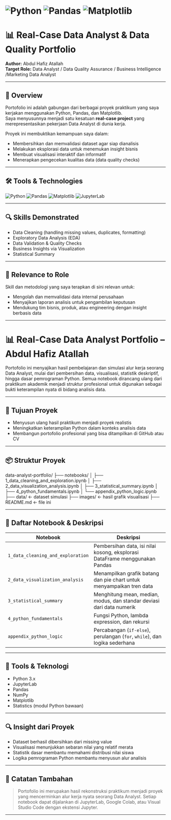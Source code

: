 ![Python](https://img.shields.io/badge/python-3.11-blue)
![Pandas](https://img.shields.io/badge/pandas-1.5.3-lightgrey?logo=pandas)
![Matplotlib](https://img.shields.io/badge/matplotlib-3.7-orange?logo=plotly)
=======
# 📊 Real-Case Data Analyst & Data Quality Portfolio

**Author:** Abdul Hafiz Atallah  
**Target Role:** Data Analyst / Data Quality Assurance / Business Intelligence /Marketing Data Analyst

---

## 📌 Overview
Portofolio ini adalah gabungan dari berbagai proyek praktikum yang saya kerjakan menggunakan Python, Pandas, dan Matplotlib.  
Saya menyusunnya menjadi satu kesatuan **real-case project** yang merepresentasikan pekerjaan Data Analyst di dunia kerja.

Proyek ini membuktikan kemampuan saya dalam:
- Membersihkan dan memvalidasi dataset agar siap dianalisis
- Melakukan eksplorasi data untuk menemukan insight bisnis
- Membuat visualisasi interaktif dan informatif
- Menerapkan pengecekan kualitas data (data quality checks)

---

## 🛠 Tools & Technologies
![Python](https://img.shields.io/badge/python-3.11-blue)
![Pandas](https://img.shields.io/badge/pandas-1.5.3-lightgrey?logo=pandas)
![Matplotlib](https://img.shields.io/badge/matplotlib-3.7-orange?logo=plotly)
![JupyterLab](https://img.shields.io/badge/JupyterLab-Data_Analysis-yellow?logo=jupyter)

---

## 🔍 Skills Demonstrated
- Data Cleaning (handling missing values, duplicates, formatting)
- Exploratory Data Analysis (EDA)
- Data Validation & Quality Checks
- Business Insights via Visualization
- Statistical Summary

---

## 🎯 Relevance to Role
Skill dan metodologi yang saya terapkan di sini relevan untuk:
- Mengolah dan memvalidasi data internal perusahaan
- Menyajikan laporan analisis untuk pengambilan keputusan
- Mendukung tim bisnis, produk, atau engineering dengan insight berbasis data


--------------------------------------------------------------------------------------------------------------------------------


# 📊 Real-Case Data Analyst Portfolio – Abdul Hafiz Atallah

Portofolio ini menyajikan hasil pembelajaran dan simulasi alur kerja seorang Data Analyst, mulai dari pembersihan data, visualisasi, statistik deskriptif, hingga dasar pemrograman Python. Semua notebook dirancang ulang dari praktikum akademik menjadi struktur profesional untuk digunakan sebagai bukti keterampilan nyata di bidang analisis data.

---

## 🧠 Tujuan Proyek

- Menyusun ulang hasil praktikum menjadi proyek realistis
- Meningkatkan keterampilan Python dalam konteks analisis data
- Membangun portofolio profesional yang bisa ditampilkan di GitHub atau CV

---

## 📦 Struktur Proyek

data-analyst-portfolio/
├── notebooks/
│ ├── 1_data_cleaning_and_exploration.ipynb
│ ├── 2_data_visualization_analysis.ipynb
│ ├── 3_statistical_summary.ipynb
│ ├── 4_python_fundamentals.ipynb
│ └── appendix_python_logic.ipynb
├── data/ ← dataset simulasi 
├── images/ ← hasil grafik visualisasi 
├── README.md ← file ini

---

## 📓 Daftar Notebook & Deskripsi

| Notebook                              | Deskripsi                                                                 |
|----------------------------------------|---------------------------------------------------------------------------|
| `1_data_cleaning_and_exploration`      | Pembersihan data, isi nilai kosong, eksplorasi DataFrame menggunakan Pandas |
| `2_data_visualization_analysis`        | Menampilkan grafik batang dan pie chart untuk menyampaikan tren data      |
| `3_statistical_summary`                | Menghitung mean, median, modus, dan standar deviasi dari data numerik     |
| `4_python_fundamentals`                | Fungsi Python, lambda expression, dan rekursi                             |
| `appendix_python_logic`                | Percabangan (`if-else`), perulangan (`for`, `while`), dan logika sederhana|

---

## 🧰 Tools & Teknologi

- Python 3.x
- JupyterLab
- Pandas
- NumPy
- Matplotlib
- Statistics (modul Python bawaan)

---

## 🔍 Insight dari Proyek

- Dataset berhasil dibersihkan dari missing value
- Visualisasi menunjukkan sebaran nilai yang relatif merata
- Statistik dasar membantu memahami distribusi nilai siswa
- Logika pemrograman Python membantu menyusun alur analisis

---

## 📎 Catatan Tambahan

> Portofolio ini merupakan hasil rekonstruksi praktikum menjadi proyek yang mencerminkan alur kerja nyata seorang Data Analyst. Setiap notebook dapat dijalankan di JupyterLab, Google Colab, atau Visual Studio Code dengan ekstensi Jupyter.

---

